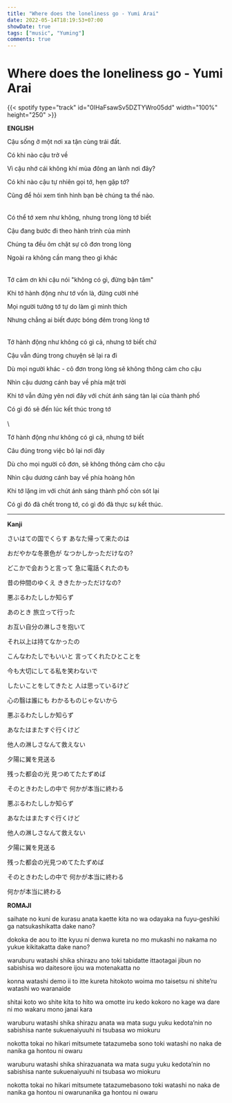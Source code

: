 ```yaml
---
title: "Where does the loneliness go - Yumi Arai"
date: 2022-05-14T18:19:53+07:00
showDate: true
tags: ["music", "Yuming"]
comments: true
---
```


# Where does the loneliness go - Yumi Arai

{{< spotify type="track" id="0IHaFsawSv5DZTYWro05dd" width="100%" height="250" >}}

**ENGLISH**

Cậu sống ở một nơi xa tận cùng trái đất.

Có khi nào cậu trở về

Vì cậu nhớ cái không khí mùa đông an lành nơi đây?

Có khi nào cậu tự nhiên gọi tớ, hẹn gặp tớ?

Cũng để hỏi xem tình hình bạn bè chúng ta thế nào.
\
\
\
Có thể tớ xem như không, nhưng trong lòng tớ biết

Cậu đang bước đi theo hành trình của mình

Chúng ta đều ôm chặt sự cô đơn trong lòng

Ngoài ra không cần mang theo gì khác
\
\
\
Tớ cảm ơn khi cậu nói "không có gì, đừng bận tâm"

Khi tớ hành động như tớ vốn là, đừng cười nhé

Mọi người tưởng tớ tự do làm gì mình thích

Nhưng chẳng ai biết được bóng đêm trong lòng tớ
\
\
\
Tớ hành động như không có gì cả, nhưng tớ biết chứ

Cậu vẫn đúng trong chuyện sẽ lại ra đi

Dù mọi người khác - cô đơn trong lòng sẽ không thông cảm cho cậu

Nhìn cậu dương cánh bay về phía mặt trời

Khi tớ vẫn đứng yên nơi đây với chút ánh sáng tàn lại của thành phố

Có gì đó sẽ đến lúc kết thúc trong tớ
\
\
\

Tớ hành động như không có gì cả, nhưng tớ biết

Câu đúng trong việc bỏ lại nơi đây

Dù cho mọi người cô đơn, sẽ không thông cảm cho cậu

Nhìn cậu dương cánh bay về phía hoàng hôn

Khi tớ lặng im với chút ánh sáng thành phố còn sót lại

Có gì đó đã chết trong tớ, có gì đó đã thực sự kết thúc.

---

**Kanji**

さいはての国でくらす あなた帰って来たのは

おだやかな冬景色が なつかしかっただけなの?

どこかで会おうと言って 急に電話くれたのも

昔の仲間のゆくえ ききたかっただけなの?

悪ぶるわたししか知らず

あのとき 旅立って行った

お互い自分の淋しさを抱いて

それ以上は持てなかったの

こんなわたしでもいいと 言ってくれたひとことを

今も大切にしてる私を笑わないで

したいことをしてきたと 人は思っているけど

心の翳は誰にも わかるものじゃないから

悪ぶるわたししか知らず

あなたはまたすぐ行くけど

他人の淋しさなんて救えない

夕陽に翼を見送る

残った都会の光 見つめてたたずめば

そのときわたしの中で 何かが本当に終わる

悪ぶるわたししか知らず

あなたはまたすぐ行くけど

他人の淋しさなんて救えない

夕陽に翼を見送る

残った都会の光見つめてたたずめば

そのときわたしの中で 何かが本当に終わる

何かが本当に終わる

**ROMAJI**

saihate no kuni de kurasu anata kaette kita no wa  odayaka na fuyu-geshiki ga natsukashikatta dake nano?

dokoka de aou to itte kyuu ni denwa kureta no mo  mukashi no nakama no yukue kikitakatta dake nano?

waruburu watashi shika shirazu ano toki tabidatte ittaotagai jibun no sabishisa wo daitesore ijou wa motenakatta no

konna watashi demo ii to itte kureta hitokoto woima mo taisetsu ni shite’ru watashi wo waranaide

shitai koto wo shite kita to hito wa omotte iru kedo  kokoro no kage wa dare ni mo wakaru mono janai kara

waruburu watashi shika shirazu  anata wa mata sugu yuku kedota’nin no sabishisa nante sukuenaiyuuhi ni tsubasa wo miokuru

nokotta tokai no hikari mitsumete tatazumeba sono toki watashi no naka de nanika ga hontou ni owaru

waruburu watashi shika shirazuanata wa mata sugu yuku kedota’nin no sabishisa nante sukuenaiyuuhi ni tsubasa wo miokuru

nokotta tokai no hikari mitsumete tatazumebasono toki watashi no naka de nanika ga hontou ni owarunanika ga hontou ni owaru
